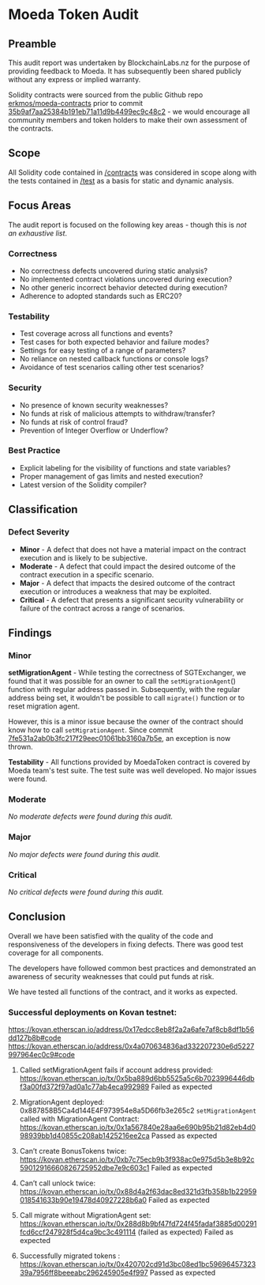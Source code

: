 # Moeda Token Audit

## Preamble
This audit report was undertaken by BlockchainLabs.nz for the purpose of providing feedback to Moeda. It has subsequently been shared publicly without any express or implied warranty.

Solidity contracts were sourced from the public Github repo [erkmos/moeda-contracts](https://github.com/erkmos/moeda-contracts/) prior to commit [35b9af7aa25384b191eb71a11d9b4499ec9c48c2](https://github.com/erkmos/moeda-contracts/commit/35b9af7aa25384b191eb71a11d9b4499ec9c48c2) - we would encourage all community members and token holders to make their own assessment of the contracts.

## Scope
All Solidity code contained in [/contracts](https://github.com/erkmos/moeda-contracts/tree/master/contracts) was considered in scope along with the tests contained in [/test](https://github.com/erkmos/moeda-contracts/tree/master/test) as a basis for static and dynamic analysis.

## Focus Areas
The audit report is focused on the following key areas - though this is *not an exhaustive list*.

### Correctness
* No correctness defects uncovered during static analysis?
* No implemented contract violations uncovered during execution?
* No other generic incorrect behavior detected during execution?
* Adherence to adopted standards such as ERC20?

### Testability
* Test coverage across all functions and events?
* Test cases for both expected behavior and failure modes?
* Settings for easy testing of a range of parameters?
* No reliance on nested callback functions or console logs?
* Avoidance of test scenarios calling other test scenarios?

### Security
* No presence of known security weaknesses?
* No funds at risk of malicious attempts to withdraw/transfer?
* No funds at risk of control fraud?
* Prevention of Integer Overflow or Underflow?

### Best Practice
* Explicit labeling for the visibility of functions and state variables?
* Proper management of gas limits and nested execution?
* Latest version of the Solidity compiler?

## Classification

### Defect Severity
* **Minor** - A defect that does not have a material impact on the contract execution and is likely to be subjective.
* **Moderate** - A defect that could impact the desired outcome of the contract execution in a specific scenario.
* **Major** - A defect that impacts the desired outcome of the contract execution or introduces a weakness that may be exploited.
* **Critical** - A defect that presents a significant security vulnerability or failure of the contract across a range of scenarios.

## Findings
### Minor

**setMigrationAgent** - While testing the correctness of SGTExchanger, we found that it was possible for an owner to call the `setMigrationAgent`() function with regular address passed in. Subsequently, with the regular address being set, it wouldn't be possible to call `migrate()` function or to reset migration agent.

However, this is a minor issue because the owner of the contract should know how to call `setMigrationAgent`. Since commit [7fe531a2ab0b3fc217f29eec01061bb3160a7b5e](https://github.com/erkmos/moeda-contracts/commit/7fe531a2ab0b3fc217f29eec01061bb3160a7b5e), an exception is now thrown.


**Testability** - 
All functions provided by MoedaToken contract is covered by Moeda team's test suite. The test suite was well developed. No major issues were found.

### Moderate
_No moderate defects were found during this audit._

### Major
_No major defects were found during this audit._

### Critical
_No critical defects were found during this audit._

## Conclusion
Overall we have been satisfied with the quality of the code and responsiveness of the developers in fixing defects. There was good test coverage for all components.

The developers have followed common best practices and demonstrated an awareness of security weaknesses that could put funds at risk.

We have tested all functions of the contract, and it works as expected.

### Successful deployments on Kovan testnet:
https://kovan.etherscan.io/address/0x17edcc8eb8f2a2a6afe7af8cb8df1b56dd127b8b#code
https://kovan.etherscan.io/address/0x4a070634836ad332207230e6d5227997964ec0c9#code

1. Called setMigrationAgent fails if account address provided:  https://kovan.etherscan.io/tx/0x5ba889d6bb5525a5c6b7023996446dbf3a00fd372f97ad0a1c77ab4eca992989 
 Failed as expected

2. MigrationAgent deployed:
 0x887858B5Ca4d144E4F973954e8a5D66fb3e265c2
 `setMigrationAgent` called with MigrationAgent Contract:
 https://kovan.etherscan.io/tx/0x1a567840e28aa6e690b95b21d82eb4d098939bb1d40855c208ab1425216ee2ca
 Passed as expected

3. Can’t create BonusTokens twice:
 https://kovan.etherscan.io/tx/0xb7c75ecb9b3f938ac0e975d5b3e8b92c59012916660826725952dbe7e9c603c1
 Failed as expected

4. Can’t call unlock twice:
 https://kovan.etherscan.io/tx/0x88d4a2f63dac8ed321d3fb358b1b22959018541633b90e19478d40927228b6a0
 Failed as expected

5. Call migrate without MigrationAgent set:
 https://kovan.etherscan.io/tx/0x288d8b9bf47fd724f45fadaf3885d00291fcd6ccf247928f5d4ca9bc3c491114 (failed as expected)
 Failed as expected

6. Successfully migrated tokens :
 https://kovan.etherscan.io/tx/0x420702cd91d3bc08ed1bc5969645732339a7956ff8beeeabc296245905e4f997
 Passed as expected